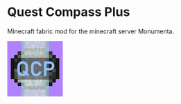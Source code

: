# Quest Compass Plus
Minecraft fabric mod for the minecraft server Monumenta.  


![QuestCompassPlus Logo](src/main/resources/assets/quest-compass-plus/icon.png)
